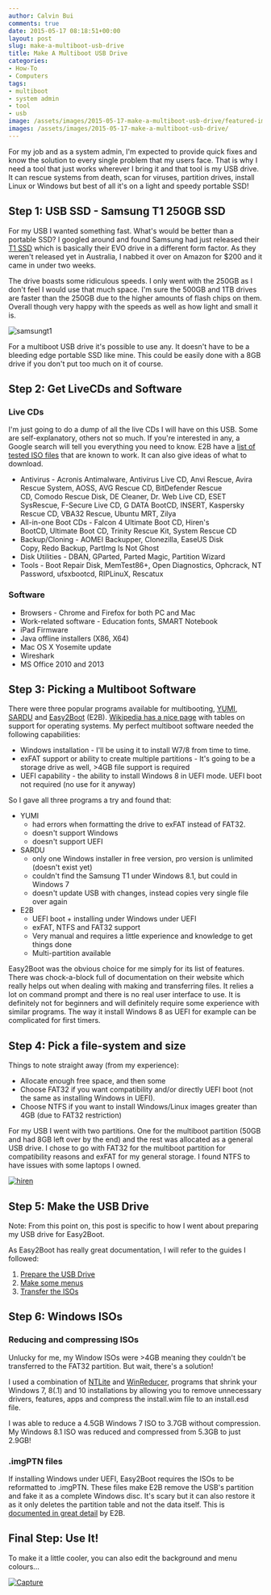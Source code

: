 ```yaml
---
author: Calvin Bui
comments: true
date: 2015-05-17 08:18:51+00:00
layout: post
slug: make-a-multiboot-usb-drive
title: Make A Multiboot USB Drive
categories:
- How-To
- Computers
tags:
- multiboot
- system admin
- tool
- usb
image: /assets/images/2015-05-17-make-a-multiboot-usb-drive/featured-image.jpg
images: /assets/images/2015-05-17-make-a-multiboot-usb-drive/
---
```


For my job and as a system admin, I'm expected to provide quick fixes and know the solution to every single problem that my users face. That is why I need a tool that just works wherever I bring it and that tool is my USB drive. It can rescue systems from death, scan for viruses, partition drives, install Linux or Windows but best of all it's on a light and speedy portable SSD!

<!-- more -->

## Step 1: USB SSD - Samsung T1 250GB SSD

For my USB I wanted something fast. What's would be better than a portable SSD? I googled around and found Samsung had just released their [T1 SSD](http://www.amazon.com/gp/product/B00RWXV8FE/ref=as_li_tl?ie=UTF8&camp=211189&creative=373489&creativeASIN=B00RWXV8FE&link_code=as3&tag=calbui-20&linkId=WEBJO6UAFPDJQW4N) which is basically their EVO drive in a different form factor. As they weren't released yet in Australia, I nabbed it over on Amazon for $200 and it came in under two weeks.

The drive boasts some ridiculous speeds. I only went with the 250GB as I don't feel I would use that much space. I'm sure the 500GB and 1TB drives are faster than the 250GB due to the higher amounts of flash chips on them. Overall though very happy with the speeds as well as how light and small it is.

![samsungt1]({{page.images}}samsungt1.png)

For a multiboot USB drive it's possible to use any. It doesn't have to be a bleeding edge portable SSD like mine. This could be easily done with a 8GB drive if you don't put too much on it of course.

## Step 2: Get LiveCDs and Software

### Live CDs

I'm just going to do a dump of all the live CDs I will have on this USB. Some are self-explanatory, others not so much. If you're interested in any, a Google search will tell you everything you need to know. E2B have a [list of tested ISO files](http://www.easy2boot.com/add-payload-files/list-of-tested-payload-files/) that are known to work. It can also give ideas of what to download.

* Antivirus - Acronis Antimalware, Antivirus Live CD, Anvi Rescue, Avira Rescue System, AOSS, AVG Rescue CD, BitDefender Rescue CD, Comodo Rescue Disk, DE Cleaner, Dr. Web Live CD, ESET SysRescue, F-Secure Live CD, G DATA BootCD, INSERT, Kaspersky Rescue CD, VBA32 Rescue, Ubuntu MRT, Zilya
* All-in-one Boot CDs - Falcon 4 Ultimate Boot CD, Hiren's BootCD, Ultimate Boot CD, Trinity Rescue Kit, System Rescue CD
* Backup/Cloning - AOMEI Backupper, Clonezilla, EaseUS Disk Copy, Redo Backup, PartImg Is Not Ghost
* Disk Utilities - DBAN, GParted, Parted Magic, Partition Wizard
* Tools - Boot Repair Disk, MemTest86+, Open Diagnostics, Ophcrack, NT Password, ufsxbootcd, RIPLinuX, Rescatux

### Software

* Browsers - Chrome and Firefox for both PC and Mac
* Work-related software - Education fonts, SMART Notebook
* iPad Firmware
* Java offline installers (X86, X64)
* Mac OS X Yosemite update
* Wireshark
* MS Office 2010 and 2013

## Step 3: Picking a Multiboot Software

There were three popular programs available for multibooting, [YUMI](http://www.pendrivelinux.com/yumi-multiboot-usb-creator/), [SARDU](http://www.sarducd.it/) and [Easy2Boot](http://www.easy2boot.com/) (E2B). [Wikipedia has a nice page](http://en.wikipedia.org/wiki/List_of_tools_to_create_Live_USB_systems) with tables on support for operating systems. My perfect multiboot software needed the following capabilities:

* Windows installation - I'll be using it to install W7/8 from time to time.
* exFAT support or ability to create multiple partitions - It's going to be a storage drive as well, >4GB file support is required
* UEFI capability - the ability to install Windows 8 in UEFI mode. UEFI boot not required (no use for it anyway)

So I gave all three programs a try and found that:

* YUMI
  * had errors when formatting the drive to exFAT instead of FAT32.
  * doesn't support Windows
  * doesn't support UEFI
* SARDU
  * only one Windows installer in free version, pro version is unlimited (doesn't exist yet)
  * couldn't find the Samsung T1 under Windows 8.1, but could in Windows 7
  * doesn't update USB with changes, instead copies very single file over again
* E2B
  * UEFI boot + installing under Windows under UEFI
  * exFAT, NTFS and FAT32 support
  * Very manual and requires a little experience and knowledge to get things done
  * Multi-partition available

Easy2Boot was the obvious choice for me simply for its list of features. There was chock-a-block full of documentation on their website which really helps out when dealing with making and transferring files. It relies a lot on command prompt and there is no real user interface to use. It is definitely not for beginners and will definitely require some experience with similar programs. The way it install Windows 8 as UEFI for example can be complicated for first timers.

## Step 4: Pick a file-system and size

Things to note straight away (from my experience):

* Allocate enough free space, and then some
* Choose FAT32 if you want compatibility and/or directly UEFI boot (not the same as installing Windows in UEFI).
* Choose NTFS if you want to install Windows/Linux images greater than 4GB (due to FAT32 restriction)

For my USB I went with two partitions. One for the multiboot partition (50GB and had 8GB left over by the end) and the rest was allocated as a general USB drive. I chose to go with FAT32 for the multiboot partition for compatibility reasons and exFAT for my general storage. I found NTFS to have issues with some laptops I owned.

[![hiren]({{page.images}}hiren.png)]({{page.images}}hiren.png)

## Step 5: Make the USB Drive

Note: From this point on, this post is specific to how I went about preparing my USB drive for Easy2Boot.

As Easy2Boot has really great documentation, I will refer to the guides I followed:

1. [Prepare the USB Drive](http://www.easy2boot.com/make-an-easy2boot-usb-drive/make-and-e2b-usb-drive-using-rmprepusb/)
2. [Make some menus](http://www.easy2boot.com/configuring-e2b/add-a-new-menu-folder/)
3. [Transfer the ISOs](http://www.easy2boot.com/add-payload-files/)

## Step 6: Windows ISOs

### Reducing and compressing ISOs

Unlucky for me, my Window ISOs were >4GB meaning they couldn't be transferred to the FAT32 partition. But wait, there's a solution!

I used a combination of [NTLite](https://www.ntlite.com/) and [WinReducer](http://www.winreducer.net/), programs that shrink your Windows 7, 8(.1) and 10 installations by allowing you to remove unnecessary drivers, features, apps and compress the install.wim file to an install.esd file.

I was able to reduce a 4.5GB Windows 7 ISO to 3.7GB without compression. My Windows 8.1 ISO was reduced and compressed from 5.3GB to just 2.9GB!

### .imgPTN files

If installing Windows under UEFI, Easy2Boot requires the ISOs to be reformatted to .imgPTN. These files make E2B remove the USB's partition and fake it as a complete Windows disc. It's scary but it can also restore it as it only deletes the partition table and not the data itself. This is [documented in great detail](http://www.easy2boot.com/add-payload-files/makepartimage/) by E2B.

## Final Step: Use It!

To make it a little cooler, you can also edit the background and menu colours...

[![Capture]({{page.images}}Capture-1024x795.png)]({{page.images}}capture.png)
